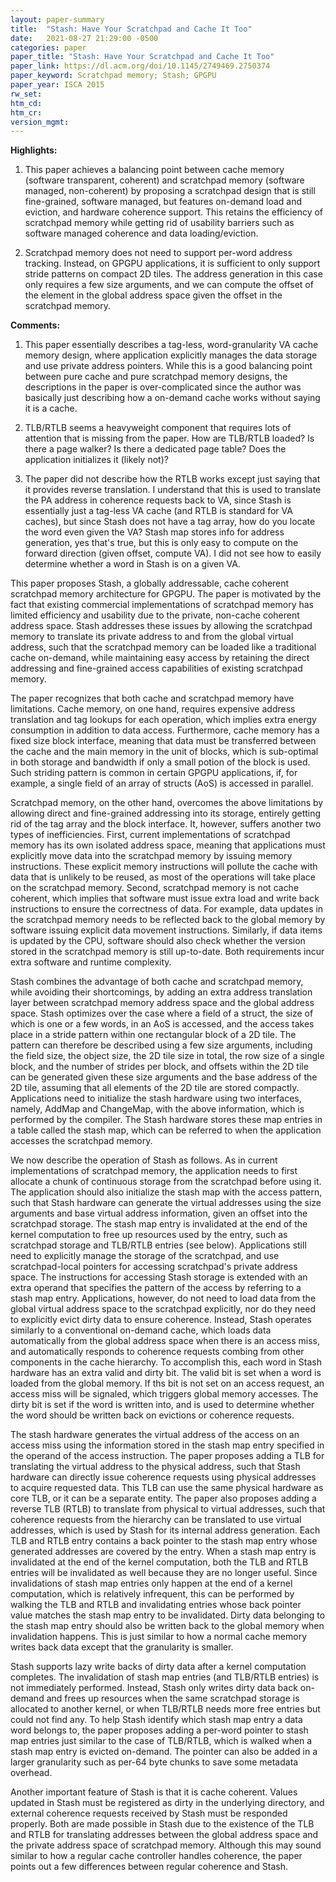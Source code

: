 ```yaml
---
layout: paper-summary
title:  "Stash: Have Your Scratchpad and Cache It Too"
date:   2021-08-27 21:29:00 -0500
categories: paper
paper_title: "Stash: Have Your Scratchpad and Cache It Too"
paper_link: https://dl.acm.org/doi/10.1145/2749469.2750374
paper_keyword: Scratchpad memory; Stash; GPGPU
paper_year: ISCA 2015
rw_set:
htm_cd:
htm_cr:
version_mgmt:
---
```


**Highlights:**

1. This paper achieves a balancing point between cache memory (software transparent, coherent) and 
   scratchpad memory (software managed, non-coherent) by proposing a scratchpad design that is still
   fine-grained, software managed, but features on-demand load and eviction, and hardware coherence
   support.
   This retains the efficiency of scratchpad memory while getting rid of usability barriers such as 
   software managed coherence and data loading/eviction.

2. Scratchpad memory does not need to support per-word address tracking. Instead, on GPGPU
   applications, it is sufficient to only support stride patterns on compact 2D tiles. 
   The address generation in this case only requires a few size arguments, and we can compute the offset of the 
   element in the global address space given the offset in the scratchpad memory.

**Comments:**

1. This paper essentially describes a tag-less, word-granularity VA cache memory design, where application explicitly 
   manages the data storage and use private address pointers.
   While this is a good balancing point between pure cache and pure scratchpad memory designs, the descriptions
   in the paper is over-complicated since the author was basically just describing how a on-demand cache works 
   without saying it is a cache.

2. TLB/RTLB seems a heavyweight component that requires lots of attention that is missing from the paper. 
   How are TLB/RTLB loaded? Is there a page walker? Is there a dedicated page table? Does the application 
   initializes it (likely not)?

3. The paper did not describe how the RTLB works except just saying that it provides reverse translation.
   I understand that this is used to translate the PA address in coherence requests back to VA, since 
   Stash is essentially just a tag-less VA cache (and RTLB is standard for VA caches), but since Stash does not
   have a tag array, how do you locate the word even given the VA? Stash map stores info for address generation,
   yes that's true, but this is only easy to compute on the forward direction (given offset, compute VA).
   I did not see how to easily determine whether a word in Stash is on a given VA.

This paper proposes Stash, a globally addressable, cache coherent scratchpad memory architecture for GPGPU. 
The paper is motivated by the fact that existing commercial implementations of scratchpad memory has limited efficiency
and usability due to the private, non-cache coherent address space. Stash addresses these issues by allowing the
scratchpad memory to translate its private address to and from the global virtual address, such that the scratchpad
memory can be loaded like a traditional cache on-demand, while maintaining easy access by retaining the direct 
addressing and fine-grained access capabilities of existing scratchpad memory.

The paper recognizes that both cache and scratchpad memory have limitations. Cache memory, on one hand, requires 
expensive address translation and tag lookups for each operation, which implies extra energy consumption in addition to
data access. Furthermore, cache memory has a fixed size block interface, meaning that data must be transferred between
the cache and the main memory in the unit of blocks, which is sub-optimal in both storage and bandwidth if only
a small potion of the block is used. Such striding pattern is common in certain GPGPU applications, if, for example, a 
single field of an array of structs (AoS) is accessed in parallel.

Scratchpad memory, on the other hand, overcomes the above limitations by allowing direct and fine-grained addressing 
into its storage, entirely getting rid of the tag array and the block interface.
It, however, suffers another two types of inefficiencies.
First, current implementations of scratchpad memory has its own isolated address space, meaning that applications must
explicitly move data into the scratchpad memory by issuing memory instructions. These explicit memory instructions 
will pollute the cache with data that is unlikely to be reused, as most of the operations will take place on the
scratchpad memory.
Second, scratchpad memory is not cache coherent, which implies that software must issue extra load and write back
instructions to ensure the correctness of data. For example, data updates in the scratchpad memory needs to be reflected
back to the global memory by software issuing explicit data movement instructions. Similarly, if data
items is updated by the CPU, software should also check whether the version stored in the scratchpad memory is
still up-to-date. Both requirements incur extra software and runtime complexity.

Stash combines the advantage of both cache and scratchpad memory, while avoiding their shortcomings, by adding an extra
address translation layer between scratchpad memory address space and the global address space.
Stash optimizes over the case where a field of a struct, the size of which is one or a few words, in an AoS is accessed,
and the access takes place in a stride pattern within one rectangular block of a 2D tile.
The pattern can therefore be described using a few size arguments, including the field size, the object size, the 2D
tile size in total, the row size of a single block, and the number of strides per block, and offsets within the 2D
tile can be generated given these size arguments and the base address of the 2D tile, assuming that all elements of 
the 2D tile are stored compactly.
Applications need to initialize the stash hardware using two interfaces, namely, AddMap and ChangeMap, with the above
information, which is performed by the compiler.
The Stash hardware stores these map entries in a table called the stash map, which can be referred to when the 
application accesses the scratchpad memory.

We now describe the operation of Stash as follows. As in current implementations of scratchpad memory, the 
application needs to first allocate a chunk of continuous storage from the scratchpad before using it.
The application should also initialize the stash map with the access pattern, such that Stash hardware can generate
the virtual addresses using the size arguments and base virtual address information, given an offset into the 
scratchpad storage.
The stash map entry is invalidated at the end of the kernel computation to free up resources used by the entry,
such as scratchpad storage and TLB/RTLB entries (see below).
Applications still need to explicitly manage the storage of the scratchpad, and use scratchpad-local pointers for 
accessing scratchpad's private address space.
The instructions for accessing Stash storage is extended with an extra operand that specifies the pattern of the 
access by referring to a stash map entry.
Applications, however, do not need to load data from the global virtual address space to the scratchpad explicitly,
nor do they need to explicitly evict dirty data to ensure coherence. 
Instead, Stash operates similarly to a conventional on-demand cache, which loads data automatically from the 
global address space when there is an access miss, and automatically responds to coherence requests combing from
other components in the cache hierarchy. 
To accomplish this, each word in Stash hardware has an extra valid and dirty bit. The valid bit is set when a word 
is loaded from the global memory. If ths bit is not set on an access request, an access miss will be signaled, 
which triggers global memory accesses. 
The dirty bit is set if the word is written into, and is used to determine whether the word should be written back
on evictions or coherence requests.

The stash hardware generates the virtual address of the access on an access miss using the information stored in the
stash map entry specified in the operand of the access instruction.
The paper proposes adding a TLB for translating the virtual address to the physical address, such that Stash
hardware can directly issue coherence requests using physical addresses to acquire requested data.
This TLB can use the same physical hardware as core TLB, or it can be a separate entity. 
The paper also proposes adding a reverse TLB (RTLB) to translate from physical to virtual addresses, such that
coherence requests from the hierarchy can be translated to use virtual addresses, which is used by Stash for 
its internal address generation.
Each TLB and RTLB entry contains a back pointer to the stash map entry whose generated addresses are covered by 
the entry. 
When a stash map entry is invalidated at the end of the kernel computation, both the TLB and RTLB entries will be 
invalidated as well because they are no longer useful.
Since invalidations of stash map entries only happen at the end of a kernel computation, which is relatively
infrequent, this can be performed by walking the TLB and RTLB and invalidating entries whose back pointer value
matches the stash map entry to be invalidated.
Dirty data belonging to the stash map entry should also be written back to the global memory when invalidation
happens. This is just similar to how a normal cache memory writes back data except that the granularity is smaller.

Stash supports lazy write backs of dirty data after a kernel computation completes. The invalidation of stash map
entries (and TLB/RTLB entries) is not immediately performed. Instead, Stash only writes dirty data back on-demand 
and frees up resources when the same scratchpad storage is allocated to another kernel, or when TLB/RTLB needs 
more free entries but could not find any.
To help Stash identify which stash map entry a data word belongs to, the paper proposes adding a per-word pointer to
stash map entries just similar to the case of TLB/RTLB, which is walked when a stash map entry is evicted on-demand. 
The pointer can also be added in a larger granularity such as per-64 byte chunks to save some metadata overhead.

Another important feature of Stash is that it is cache coherent. 
Values updated in Stash must be registered as dirty in the underlying directory, and external coherence requests 
received by Stash must be responded properly.
Both are made possible in Stash due to the existence of the TLB and RTLB for translating addresses between the global 
address space and the private address space of scratchpad memory.
Although this may sound similar to how a regular cache controller handles coherence, the paper points out a few 
differences between regular coherence and Stash.

